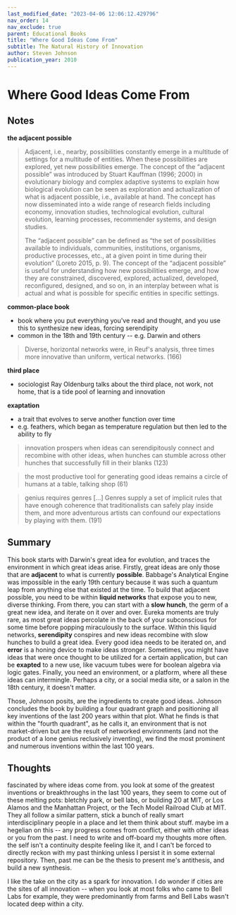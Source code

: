 ```yaml
---
last_modified_date: "2023-04-06 12:06:12.429796"
nav_order: 14
nav_exclude: true
parent: Educational Books
title: "Where Good Ideas Come From"
subtitle: The Natural History of Innovation
author: Steven Johnson
publication_year: 2010
---
```

# Where Good Ideas Come From

## Notes
**the adjacent possible**
> Adjacent, i.e., nearby, possibilities constantly emerge in a multitude of settings for a multitude of entities. When these possibilities are explored, yet new possibilities emerge. The concept of the “adjacent possible” was introduced by Stuart Kauffman (1996; 2000) in evolutionary biology and complex adaptive systems to explain how biological evolution can be seen as exploration and actualization of what is adjacent possible, i.e., available at hand. The concept has now disseminated into a wide range of research fields including economy, innovation studies, technological evolution, cultural evolution, learning processes, recommender systems, and design studies.
>
> The “adjacent possible” can be defined as “the set of possibilities available to individuals, communities, institutions, organisms, productive processes, etc., at a given point in time during their evolution” (Loreto 2015, p. 9). The concept of the “adjacent possible” is useful for understanding how new possibilities emerge, and how they are constrained, discovered, explored, actualized, developed, reconfigured, designed, and so on, in an interplay between what is actual and what is possible for specific entities in specific settings.

**common-place book**
- book where you put everything you've read and thought, and you use this to synthesize new ideas, forcing serendipity
- common in the 18th and 19th century -- e.g. Darwin and others

> Diverse, horizontal networks were, in Reuf's analysis, three times more innovative than uniform, vertical networks. (166)

**third place**
- sociologist Ray Oldenburg talks about the third place, not work, not home, that is a tide pool of learning and innovation

**exaptation**
- a trait that evolves to serve another function over time
- e.g. feathers, which began as temperature regulation but then led to the ability to fly

> innovation prospers when ideas can serendipitously connect and recombine with other ideas, when hunches can stumble across other hunches that successfully fill in their blanks (123)

> the most productive tool for generating good ideas remains a circle of humans at a table, talking shop (61)

> genius requires genres [...] Genres supply a set of implicit rules that have enough coherence that traditionalists can safely play inside them, and more adventurous artists can confound our expectations by playing with them. (191)

## Summary
This book starts with Darwin's great idea for evolution, and traces the environment in which great ideas arise. Firstly, great ideas are only those that are **adjacent** to what is currently **possible**. Babbage's Analytical Engine was impossible in the early 19th century because it was such a quantum leap from anything else that existed at the time. To build that adjacent possible, you need to be within **liquid networks** that expose you to new, diverse thinking. From there, you can start with a **slow hunch**, the germ of a great new idea, and iterate on it over and over. Eureka moments are truly rare, as most great ideas percolate in the back of your subconscious for some time before popping miraculously to the surface. Within this liquid networks, **serendipity** conspires and new ideas recombine with slow hunches to build a great idea. Every good idea needs to be iterated on, and **error** is a honing device to make ideas stronger. Sometimes, you might have ideas that were once thought to be utilized for a certain application, but can be **exapted** to a new use, like vacuum tubes were for boolean algebra via logic gates. Finally, you need an environment, or a platform, where all these ideas can intermingle. Perhaps a city, or a social media site, or a salon in the 18th century, it doesn't matter.

Those, Johnson posits, are the ingredients to create good ideas. Johnson concludes the book by building a four quadrant graph and positioning all key inventions of the last 200 years within that plot. What he finds is that within the "fourth quadrant", as he calls it, an environment that is not market-driven but are the result of networked environments (and not the product of a lone genius reclusively inventing), we find the most prominent and numerous inventions within the last 100 years.

## Thoughts
fascinated by where ideas come from. you look at some of the greatest inventions or breakthroughs in the last 100 years, they seem to come out of these melting pots: bletchly park, or bell labs, or building 20 at MIT, or Los Alamos and the Manhattan Project, or the Tech Model Railroad Club at MIT. They all follow a similar pattern, stick a bunch of really smart interdisciplinary people in a place and let them think about stuff. maybe im a hegelian on this -- any progress comes from conflict, either with other ideas or you from the past. I need to write and off-board my thoughts more often. the self isn't a continuity despite feeling like it, and I can't be forced to directly reckon with my past thinking unless I persist it in some external repository. Then, past me can be the thesis to present me's antithesis, and build a new synthesis.

I like the take on the city as a spark for innovation. I do wonder if cities are the sites of all innovation -- when you look at most folks who came to Bell Labs for example, they were predominantly from farms and Bell Labs wasn't located deep within a city.
